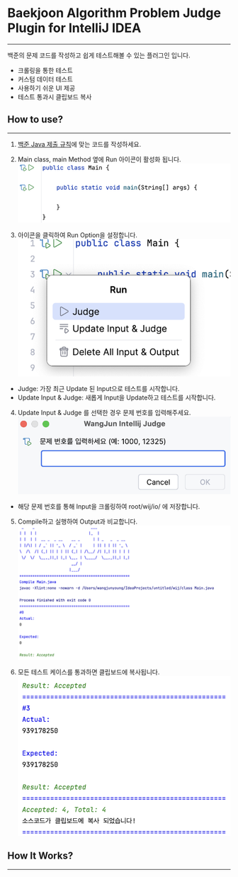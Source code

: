 # Baekjoon Algorithm Problem Judge Plugin for IntelliJ IDEA

---

백준의 문제 코드를 작성하고 쉽게 테스트해볼 수 있는 플러그인 입니다.
- 크롤링을 통한 테스트
- 커스텀 데이터 테스트
- 사용하기 쉬운 UI 제공
- 테스트 통과시 클립보드 복사

## How to use?

--- 

1. [백준 Java 제출 규칙](https://help.acmicpc.net/language/info)에 맞는 코드를 작성하세요.<br> 

2. Main class, main Method 옆에 Run 아이콘이 활성화 됩니다. <br>
![2](/src/main/resources/readme/icon.png)

3. 아이콘을 클릭하여 Run Option을 설정합니다. <br>
![3](/src/main/resources/readme/run.png)
- Judge: 가장 최근 Update 된 Input으로 테스트를 시작합니다.
- Update Input & Judge: 새롭게 Input을 Update하고 테스트를 시작합니다.

4. Update Input & Judge 를 선택한 경우 문제 번호를 입력해주세요.<br>
![4](/src/main/resources/readme/dialog.png)
- 해당 문제 번호를 통해 Input을 크롤링하여 root/wij/io/ 에 저장합니다.

5. Compile하고 실행하여 Output과 비교합니다. <br>
![5](/src/main/resources/readme/compile.png)

6. 모든 테스트 케이스를 통과하면 클립보드에 복사됩니다. <br>
![6](/src/main/resources/readme/accepted.png)

## How It Works?

---

